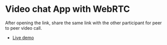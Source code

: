 <h1>Video chat App with WebRTC</h1>

After opening the link, share the same link with the other participant for peer to peer video call.

* [Live demo](https://razaellahi.github.io/webrtc/)

